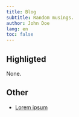 ```yaml
---
title: Blog
subtitle: Random musings.
author: John Doe
lang: en
toc: false
---
```



## Highligted

None.

## Other

- [Lorem ipsum](lorem-ipsum.html)
